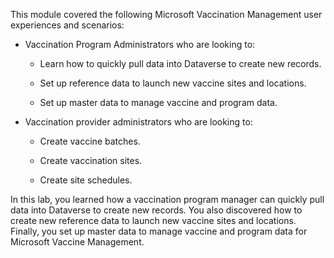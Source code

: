 This module covered the following Microsoft Vaccination Management user experiences and scenarios:

- Vaccination Program Administrators who are looking to:

  - Learn how to quickly pull data into Dataverse to create new records.

  - Set up reference data to launch new vaccine sites and locations.

  - Set up master data to manage vaccine and program data.

- Vaccination provider administrators who are looking to:

  - Create vaccine batches.

  - Create vaccination sites.

  - Create site schedules.

In this lab, you learned how a vaccination program manager can quickly pull data into Dataverse to create new records. You also discovered how to create new reference data to launch new vaccine sites and locations. Finally, you set up master data to manage vaccine and program data for Microsoft Vaccine Management.
